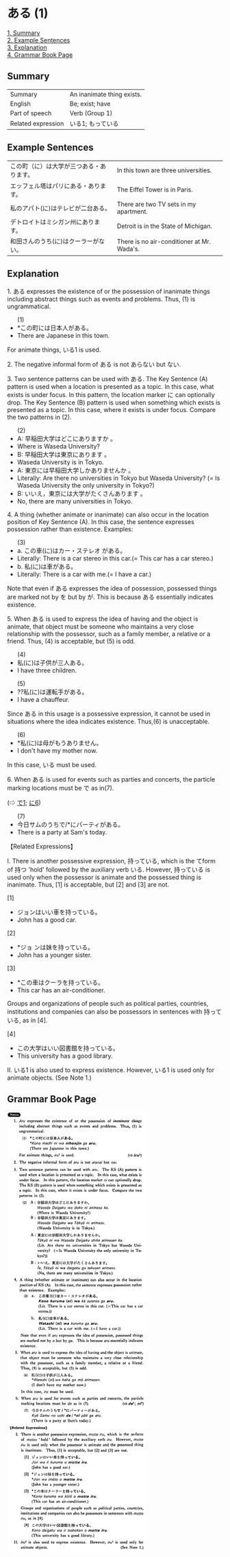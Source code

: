 # ある (1)

[1. Summary](#summary)<br>
[2. Example Sentences](#example-sentences)<br>
[3. Explanation](#explanation)<br>
[4. Grammar Book Page](#grammar-book-page)<br>


## Summary

<table><tr>   <td>Summary</td>   <td>An inanimate thing exists.</td></tr><tr>   <td>English</td>   <td>Be; exist; have</td></tr><tr>   <td>Part of speech</td>   <td>Verb (Group 1)</td></tr><tr>   <td>Related expression</td>   <td>いる1; もっている</td></tr></table>

## Example Sentences

<table><tr>   <td>この町（に）は大学が三つある・あります。</td>   <td>In this town are three universities.</td></tr><tr>   <td>エッフェル塔はパリにある・あります。</td>   <td>The Eiffel Tower is in Paris.</td></tr><tr>   <td>私のアパト(に)はテレビが二台ある。</td>   <td>There are two TV sets in my apartment.</td></tr><tr>   <td>デトロイトはミシガン州にあります。</td>   <td>Detroit is in the State of Michigan.</td></tr><tr>   <td>和田さんのうち(に)はクーラーがない。</td>   <td>There is no air-conditioner at Mr. Wada's.</td></tr></table>

## Explanation

<p>1. <span class="cloze">ある</span> expresses the existence of or the possession of inanimate things including abstract things such as events and problems. Thus, (1) is ungrammatical.</p>  <ul>(1) <li>*この町には日本人が<span class="cloze">ある</span>。</li> <li>There are Japanese in this town.</li> </ul>  <p>For animate things, いる1 is used.  <p>2. The negative informal form of <span class="cloze">ある</span> is not あらない but <span class="cloze">ない</span>.  <p>3. Two sentence patterns can be used with <span class="cloze">ある</span>. The Key Sentence (A) pattern is used when a location is presented as a topic. In this case, what exists is under focus. In this pattern, the location marker に can optionally drop. The Key Sentence (B) pattern is used when something which exists is presented as a topic. In this case, where it exists is under focus. Compare the two patterns in (2).</p>  <ul>(2) <li>A: 早稲田大学はどこに<span class="cloze">あります</span>か 。</li> <li>Where is Waseda University?</li> <div class="divide"></div> <li>B: 早稲田大学は東京に<span class="cloze">ありま</span>す 。</li> <li>Waseda University is in Tokyo.</li> <div class="divide"></div> <li>A: 東京には早稲田大学しか<span class="cloze">ありません</span>か 。</li> <li>Literally: Are there no universities in Tokyo but Waseda University? (= Is Waseda University the only university in Tokyo?)</li> <div class="divide"></div> <li>B: いいえ，東京には大学がたくさん<span class="cloze">あります</span> 。</li> <li>No, there are many universities in Tokyo.</li> </ul>  <p>4. A thing (whether animate or inanimate) can also occur in the location position of Key Sentence (A). In this case, the sentence expresses possession rather than existence. Examples:</p>  <ul>(3) <li>a. この車(に)はカー・ステレオ が<span class="cloze">ある</span>。</li> <li>Literally: There is a car stereo in this car.(= This car has a car stereo.)</li> <div class="divide"></div> <li>b. 私(に)は車が<span class="cloze">ある</span>。</li> <li>Literally: There is a car with me.(= I have a car.)</li> </ul>  <p>Note that even if <span class="cloze">ある</span> expresses the idea of possession, possessed things are marked not by を but by が. This is because <span class="cloze">ある</span> essentially indicates existence.</p>  <p>5. When <span class="cloze">ある</span> is used to express the idea of having and the object is animate, that object must be someone who maintains a very close relationship with the possessor, such as a family member, a relative or a friend. Thus, (4) is acceptable, but (5) is odd.</p>  <ul>(4) <li>私(に)は子供が三人<span class="cloze">ある</span>。</li> <li>I have three children.</li> </ul>  <ul>(5) <li>??私(に)は運転手が<span class="cloze">ある</span>。</li> <li>I have a chauffeur.</li> </ul>  <p>Since <span class="cloze">ある</span> in this usage is a possessive expression, it cannot be used in situations where the idea indicates existence. Thus,(6) is unacceptable.</p>  <ul>(6) <li>*私(に)は母がもう<span class="cloze">ありません</span>。</li> <li>I don't have my mother now.</li> </ul>  <p>In this case, いる must be used.</p>  <p>6. When <span class="cloze">ある</span> is used for events such as parties and concerts, the particle marking locations must be で as in(7). </p>  <p>(⇨ <a href="#㊦ で (1)">で1</a>; <a href="#㊦ に (6)">に6</a>)</p>  <ul>(7) <li>今日サムのうちで/*にパーティが<span class="cloze">ある</span>。</li> <li>There is a party at Sam's today.</li> </ul>  <p>【Related Expressions】</p>  <p>I. There is another possessive expression, 持っている, which is the てform of 持つ 'hold' followed by the auxiliary verb いる. However, 持っている is used only when the possessor is animate and the possessed thing is inanimate. Thus, [1] is acceptable, but [2] and [3] are not.</p>  <p>[1] </p> <ul> <li>ジョンはいい車を持っている。</li> <li>John has a good car.</li> </ul>  <p>[2] </p> <ul> <li>*ジョ ンは妹を持っている。</li> <li>John has a younger sister.</li> </ul>  <p>[3] </p> <ul> <li>*この車はクーラを持っている。</li> <li>This car has an air-conditioner.</li> </ul>  <p>Groups and organizations of people such as political parties, countries, institutions and companies can also be possessors in sentences with 持っている, as in [4].</p>  <p>[4] </p> <ul> <li>この大学はいい図書館を持っている。</li> <li>This university has a good library.</li> </ul>  <p>II. いる1 is also used to express existence. However, いる1 is used only for animate objects. (See Note 1.)</p>

## Grammar Book Page

![](../img/Basicある1.png)

